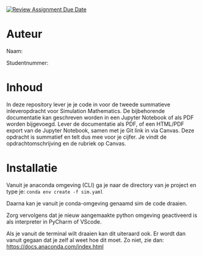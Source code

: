 [![Review Assignment Due Date](https://classroom.github.com/assets/deadline-readme-button-24ddc0f5d75046c5622901739e7c5dd533143b0c8e959d652212380cedb1ea36.svg)](https://classroom.github.com/a/lLUqyO-x)
# Auteur
Naam:

Studentnummer:

# Inhoud
In deze repository lever je je code in voor de tweede summatieve inleveropdracht voor Simulation Mathematics. De bijbehorende documentatie kan geschreven worden in een Jupyter Notebook of als PDF worden bijgevoegd. Lever de documentatie als PDF, of een HTML/PDF export van de Jupyter Notebook, samen met je Git link in via Canvas. Deze opdracht is summatief en telt dus mee voor je cijfer. Je vindt de opdrachtomschrijving en de rubriek op Canvas.


# Installatie 

Vanuit je anaconda omgeving (CLI) ga je naar de directory van je project en type je:
```conda env create -f sim.yaml```

Daarna kan je vanuit je conda-omgeving genaamd sim de code draaien.

Zorg vervolgens dat je nieuw aangemaakte python omgeving geactiveerd is als interpreter in PyCharm of VScode.
 
Als je vanuit de terminal wilt draaien kan dit uiteraard ook. Er wordt dan vanuit gegaan dat je zelf al weet hoe dit moet. 
Zo niet, zie dan: https://docs.anaconda.com/index.html

